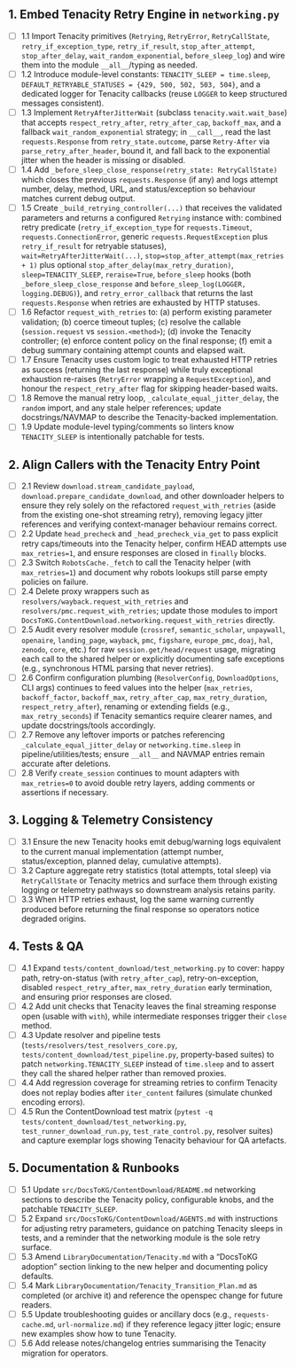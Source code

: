 ## 1. Embed Tenacity Retry Engine in `networking.py`
- [ ] 1.1 Import Tenacity primitives (`Retrying`, `RetryError`, `RetryCallState`, `retry_if_exception_type`, `retry_if_result`, `stop_after_attempt`, `stop_after_delay`, `wait_random_exponential`, `before_sleep_log`) and wire them into the module `__all__`/typing as needed.
- [ ] 1.2 Introduce module-level constants: `TENACITY_SLEEP = time.sleep`, `DEFAULT_RETRYABLE_STATUSES = {429, 500, 502, 503, 504}`, and a dedicated logger for Tenacity callbacks (reuse `LOGGER` to keep structured messages consistent).
- [ ] 1.3 Implement `RetryAfterJitterWait` (subclass `tenacity.wait.wait_base`) that accepts `respect_retry_after`, `retry_after_cap`, `backoff_max`, and a fallback `wait_random_exponential` strategy; in `__call__`, read the last `requests.Response` from `retry_state.outcome`, parse `Retry-After` via `parse_retry_after_header`, bound it, and fall back to the exponential jitter when the header is missing or disabled.
- [ ] 1.4 Add `_before_sleep_close_response(retry_state: RetryCallState)` which closes the previous `requests.Response` (if any) and logs attempt number, delay, method, URL, and status/exception so behaviour matches current debug output.
- [ ] 1.5 Create `_build_retrying_controller(...)` that receives the validated parameters and returns a configured `Retrying` instance with: combined retry predicate (`retry_if_exception_type` for `requests.Timeout`, `requests.ConnectionError`, generic `requests.RequestException` plus `retry_if_result` for retryable statuses), `wait=RetryAfterJitterWait(...)`, `stop=stop_after_attempt(max_retries + 1)` plus optional `stop_after_delay(max_retry_duration)`, `sleep=TENACITY_SLEEP`, `reraise=True`, `before_sleep` hooks (both `_before_sleep_close_response` and `before_sleep_log(LOGGER, logging.DEBUG)`), and `retry_error_callback` that returns the last `requests.Response` when retries are exhausted by HTTP statuses.
- [ ] 1.6 Refactor `request_with_retries` to: (a) perform existing parameter validation; (b) coerce timeout tuples; (c) resolve the callable (`session.request` vs `session.<method>`); (d) invoke the Tenacity controller; (e) enforce content policy on the final response; (f) emit a debug summary containing attempt counts and elapsed wait.
- [ ] 1.7 Ensure Tenacity uses custom logic to treat exhausted HTTP retries as success (returning the last response) while truly exceptional exhaustion re-raises (`RetryError` wrapping a `RequestException`), and honour the `respect_retry_after` flag for skipping header-based waits.
- [ ] 1.8 Remove the manual retry loop, `_calculate_equal_jitter_delay`, the `random` import, and any stale helper references; update docstrings/NAVMAP to describe the Tenacity-backed implementation.
- [ ] 1.9 Update module-level typing/comments so linters know `TENACITY_SLEEP` is intentionally patchable for tests.

## 2. Align Callers with the Tenacity Entry Point
- [ ] 2.1 Review `download.stream_candidate_payload`, `download.prepare_candidate_download`, and other downloader helpers to ensure they rely solely on the refactored `request_with_retries` (aside from the existing one-shot streaming retry), removing legacy jitter references and verifying context-manager behaviour remains correct.
- [ ] 2.2 Update `head_precheck` and `_head_precheck_via_get` to pass explicit retry caps/timeouts into the Tenacity helper, confirm HEAD attempts use `max_retries=1`, and ensure responses are closed in `finally` blocks.
- [ ] 2.3 Switch `RobotsCache._fetch` to call the Tenacity helper (with `max_retries=1`) and document why robots lookups still parse empty policies on failure.
- [ ] 2.4 Delete proxy wrappers such as `resolvers/wayback.request_with_retries` and `resolvers/pmc.request_with_retries`; update those modules to import `DocsToKG.ContentDownload.networking.request_with_retries` directly.
- [ ] 2.5 Audit every resolver module (`crossref`, `semantic_scholar`, `unpaywall`, `openaire`, `landing_page`, `wayback`, `pmc`, `figshare`, `europe_pmc`, `doaj`, `hal`, `zenodo`, `core`, etc.) for raw `session.get/head/request` usage, migrating each call to the shared helper or explicitly documenting safe exceptions (e.g., synchronous HTML parsing that never retries).
- [ ] 2.6 Confirm configuration plumbing (`ResolverConfig`, `DownloadOptions`, CLI args) continues to feed values into the helper (`max_retries`, `backoff_factor`, `backoff_max`, `retry_after_cap`, `max_retry_duration`, `respect_retry_after`), renaming or extending fields (e.g., `max_retry_seconds`) if Tenacity semantics require clearer names, and update docstrings/tools accordingly.
- [ ] 2.7 Remove any leftover imports or patches referencing `_calculate_equal_jitter_delay` or `networking.time.sleep` in pipeline/utilities/tests; ensure `__all__` and NAVMAP entries remain accurate after deletions.
- [ ] 2.8 Verify `create_session` continues to mount adapters with `max_retries=0` to avoid double retry layers, adding comments or assertions if necessary.

## 3. Logging & Telemetry Consistency
- [ ] 3.1 Ensure the new Tenacity hooks emit debug/warning logs equivalent to the current manual implementation (attempt number, status/exception, planned delay, cumulative attempts).
- [ ] 3.2 Capture aggregate retry statistics (total attempts, total sleep) via `RetryCallState` or Tenacity metrics and surface them through existing logging or telemetry pathways so downstream analysis retains parity.
- [ ] 3.3 When HTTP retries exhaust, log the same warning currently produced before returning the final response so operators notice degraded origins.

## 4. Tests & QA
- [ ] 4.1 Expand `tests/content_download/test_networking.py` to cover: happy path, retry-on-status (with `retry_after_cap`), retry-on-exception, disabled `respect_retry_after`, `max_retry_duration` early termination, and ensuring prior responses are closed.
- [ ] 4.2 Add unit checks that Tenacity leaves the final streaming response open (usable with `with`), while intermediate responses trigger their `close` method.
- [ ] 4.3 Update resolver and pipeline tests (`tests/resolvers/test_resolvers_core.py`, `tests/content_download/test_pipeline.py`, property-based suites) to patch `networking.TENACITY_SLEEP` instead of `time.sleep` and to assert they call the shared helper rather than removed proxies.
- [ ] 4.4 Add regression coverage for streaming retries to confirm Tenacity does not replay bodies after `iter_content` failures (simulate chunked encoding errors).
- [ ] 4.5 Run the ContentDownload test matrix (`pytest -q tests/content_download/test_networking.py`, `test_runner_download_run.py`, `test_rate_control.py`, resolver suites) and capture exemplar logs showing Tenacity behaviour for QA artefacts.

## 5. Documentation & Runbooks
- [ ] 5.1 Update `src/DocsToKG/ContentDownload/README.md` networking sections to describe the Tenacity policy, configurable knobs, and the patchable `TENACITY_SLEEP`.
- [ ] 5.2 Expand `src/DocsToKG/ContentDownload/AGENTS.md` with instructions for adjusting retry parameters, guidance on patching Tenacity sleeps in tests, and a reminder that the networking module is the sole retry surface.
- [ ] 5.3 Amend `LibraryDocumentation/Tenacity.md` with a “DocsToKG adoption” section linking to the new helper and documenting policy defaults.
- [ ] 5.4 Mark `LibraryDocumentation/Tenacity_Transition_Plan.md` as completed (or archive it) and reference the openspec change for future readers.
- [ ] 5.5 Update troubleshooting guides or ancillary docs (e.g., `requests-cache.md`, `url-normalize.md`) if they reference legacy jitter logic; ensure new examples show how to tune Tenacity.
- [ ] 5.6 Add release notes/changelog entries summarising the Tenacity migration for operators.
